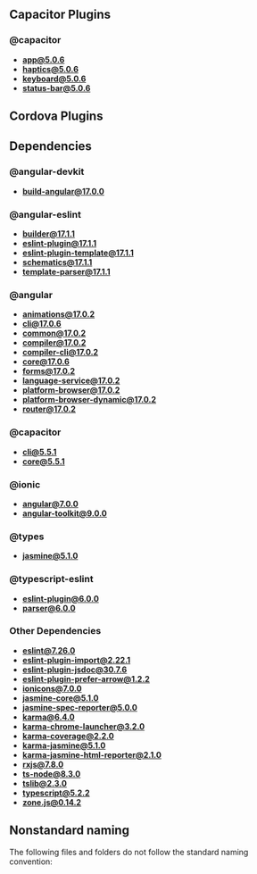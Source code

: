 ## Capacitor Plugins

### @capacitor
- **app@5.0.6**
- **haptics@5.0.6**
- **keyboard@5.0.6**
- **status-bar@5.0.6**
## Cordova Plugins

## Dependencies

### @angular-devkit
- **build-angular@17.0.0**
### @angular-eslint
- **builder@17.1.1**
- **eslint-plugin@17.1.1**
- **eslint-plugin-template@17.1.1**
- **schematics@17.1.1**
- **template-parser@17.1.1**
### @angular
- **animations@17.0.2**
- **cli@17.0.6**
- **common@17.0.2**
- **compiler@17.0.2**
- **compiler-cli@17.0.2**
- **core@17.0.6**
- **forms@17.0.2**
- **language-service@17.0.2**
- **platform-browser@17.0.2**
- **platform-browser-dynamic@17.0.2**
- **router@17.0.2**
### @capacitor
- **cli@5.5.1**
- **core@5.5.1**
### @ionic
- **angular@7.0.0**
- **angular-toolkit@9.0.0**
### @types
- **jasmine@5.1.0**
### @typescript-eslint
- **eslint-plugin@6.0.0**
- **parser@6.0.0**
### Other Dependencies
- **eslint@7.26.0**
- **eslint-plugin-import@2.22.1**
- **eslint-plugin-jsdoc@30.7.6**
- **eslint-plugin-prefer-arrow@1.2.2**
- **ionicons@7.0.0**
- **jasmine-core@5.1.0**
- **jasmine-spec-reporter@5.0.0**
- **karma@6.4.0**
- **karma-chrome-launcher@3.2.0**
- **karma-coverage@2.2.0**
- **karma-jasmine@5.1.0**
- **karma-jasmine-html-reporter@2.1.0**
- **rxjs@7.8.0**
- **ts-node@8.3.0**
- **tslib@2.3.0**
- **typescript@5.2.2**
- **zone.js@0.14.2**


## Nonstandard naming
The following files and folders do not follow the standard naming convention:

